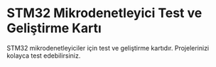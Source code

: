 # STM32 Mikrodenetleyici Test ve Geliştirme Kartı

STM32 mikrodenetleyiciler için test ve geliştirme kartıdır. Projelerinizi kolayca test edebilirsiniz.
